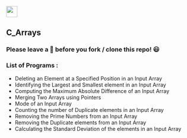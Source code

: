 <img src="https://img.shields.io/badge/C-050F2C?style=for-the-badge&logo=C&logoColor=white" height="30">

## C_Arrays

### Please leave a 🌟 before you fork / clone this repo! 😃

### List of Programs :
* Deleting an Element at a Specified Position in an Input Array
* Identifying the Largest and Smallest element in an Input Array
* Computing the Maximum Absolute Difference of an Input Array
* Merging Two Arrays using Pointers
* Mode of an Input Array
* Counting the number of Duplicate elements in an Input Array
* Removing the Prime Numbers from an Input Array
* Removing the Duplicate elements from an Input Array
* Calculating the Standard Deviation of the elements in an Input Array
